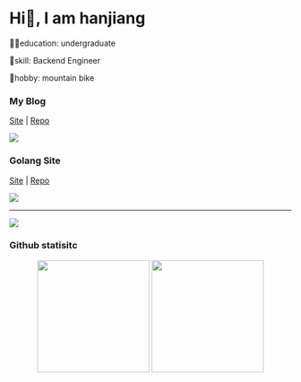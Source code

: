 <div>

# Hi👋, I am hanjiang       

👨‍🎓education: undergraduate

🚀skill: Backend Engineer
  
🚴hobby: mountain bike

</div>

### My Blog

[Site](https://246859.github.io/) | [Repo](https://github.com/246859/246859.github.io)

![](https://public-1308755698.cos.ap-chongqing.myqcloud.com//img/202305041145685.png)

### Golang Site
[Site](https://golang.halfiisland.com/) | [Repo](https://github.com/CQUT-Programmer/Golang-Doc)

![](https://public-1308755698.cos.ap-chongqing.myqcloud.com//img/202305041153605.png)

---

![](https://camo.githubusercontent.com/e2fed45eeddf5c4e8af379d928f6c2da3617a343291af1763c6af7bab347e431/68747470733a2f2f63646e2e6a7364656c6976722e6e65742f67682f73756e3032323553554e2f73756e3032323553554e2f6173736574732f696d616765732f69636f6e2e706e67)

### Github statisitc
<div align="center">
  <img src="https://github-readme-stats.vercel.app/api?username=246859&show_icons=true&theme=onedark" style="height:200px"/>
  <img src="https://github-readme-stats.vercel.app/api/top-langs/?username=246859&layout=compact" style="height:200px"/>
</div>
